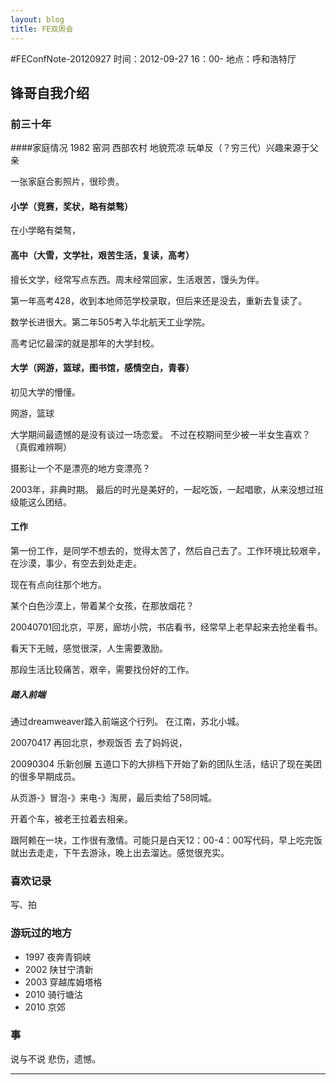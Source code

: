 ```yaml
---
layout: blog
title: FE双周会
---
```

#FEConfNote-20120927
时间：2012-09-27 16：00-
地点：呼和浩特厅
## 锋哥自我介绍
### 前三十年
####家庭情况
1982 窑洞
西部农村 地貌荒凉
玩单反（？穷三代）兴趣来源于父亲

一张家庭合影照片，很珍贵。

#### 小学（竞赛，奖状，略有桀骜）
在小学略有桀骜，
#### 高中（大雪，文学社，艰苦生活，复读，高考）
擅长文学，经常写点东西。周末经常回家，生活艰苦，馒头为伴。

第一年高考428，收到本地师范学校录取，但后来还是没去，重新去复读了。

数学长进很大。第二年505考入华北航天工业学院。

高考记忆最深的就是那年的大学封校。

#### 大学（网游，篮球，图书馆，感情空白，青春）
初见大学的懵懂。

网游，篮球

大学期间最遗憾的是没有谈过一场恋爱。
不过在校期间至少被一半女生喜欢？（真假难辨啊）

摄影让一个不是漂亮的地方变漂亮？

2003年，非典时期。
最后的时光是美好的，一起吃饭，一起唱歌，从来没想过班级能这么团结。

#### 工作
第一份工作，是同学不想去的，觉得太苦了，然后自己去了。工作环境比较艰辛，在沙漠，事少，有空去到处走走。

现在有点向往那个地方。

某个白色沙漠上，带着某个女孩，在那放烟花？

20040701回北京，平房，廊坊小院，书店看书，经常早上老早起来去抢坐看书。

看天下无贼，感觉很深，人生需要激励。

那段生活比较痛苦，艰辛，需要找份好的工作。

##### 踏入前端
通过dreamweaver踏入前端这个行列。
在江南，苏北小城。

20070417 再回北京，参观饭否
去了妈妈说，

20090304 乐新创展
五道口下的大排档下开始了新的团队生活，结识了现在美团的很多早期成员。

从页游-》冒泡-》来电-》淘房，最后卖给了58同城。

开着个车，被老王拉着去相亲。

跟阿赖在一块，工作很有激情。可能只是白天12：00-4：00写代码，早上吃完饭就出去走走，下午去游泳，晚上出去溜达。感觉很充实。

### 喜欢记录
写、拍

### 游玩过的地方
* 1997 夜奔青铜峡
* 2002 陕甘宁清新
* 2003 穿越库姆塔格
* 2010 骑行塘沽
* 2010 京郊

### 事
说与不说
悲伤，遗憾。
***
